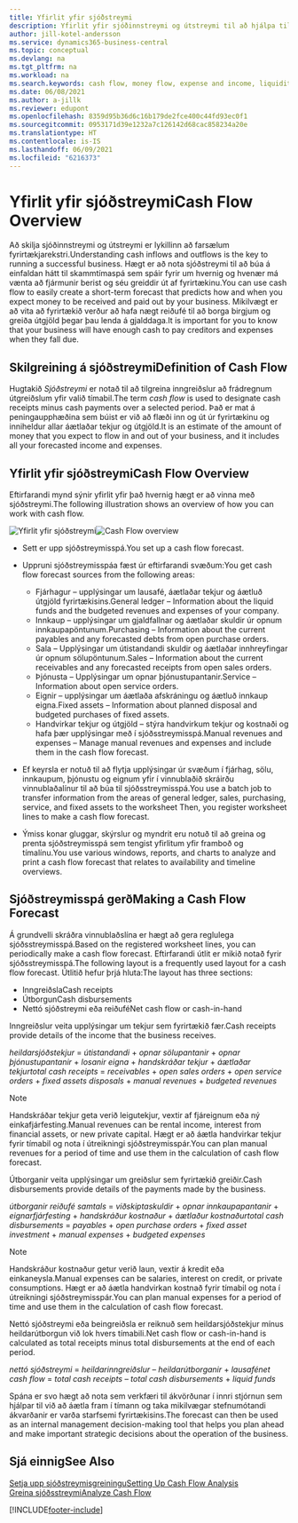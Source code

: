 ```yaml
---
title: Yfirlit yfir sjóðstreymi
description: Yfirlit yfir sjóðinnstreymi og útstreymi til að hjálpa til við að spá fyrir um móttöku og greiðslu fjármuna.
author: jill-kotel-andersson
ms.service: dynamics365-business-central
ms.topic: conceptual
ms.devlang: na
ms.tgt_pltfrm: na
ms.workload: na
ms.search.keywords: cash flow, money flow, expense and income, liquidity, cash receipts minus cash payments
ms.date: 06/08/2021
ms.author: a-jillk
ms.reviewer: edupont
ms.openlocfilehash: 8359d95b36d6c16b179de2fce400c44fd93ec0f1
ms.sourcegitcommit: 0953171d39e1232a7c126142d68cac858234a20e
ms.translationtype: HT
ms.contentlocale: is-IS
ms.lasthandoff: 06/09/2021
ms.locfileid: "6216373"
---
```

# <a name="cash-flow-overview"></a><span data-ttu-id="1b7a8-103">Yfirlit yfir sjóðstreymi</span><span class="sxs-lookup"><span data-stu-id="1b7a8-103">Cash Flow Overview</span></span>

<span data-ttu-id="1b7a8-104">Að skilja sjóðinnstreymi og útstreymi er lykillinn að farsælum fyrirtækjarekstri.</span><span class="sxs-lookup"><span data-stu-id="1b7a8-104">Understanding cash inflows and outflows is the key to running a successful business.</span></span> <span data-ttu-id="1b7a8-105">Hægt er að nota sjóðstreymi til að búa á einfaldan hátt til skammtímaspá sem spáir fyrir um hvernig og hvenær má vænta að fjármunir berist og séu greiddir út af fyrirtækinu.</span><span class="sxs-lookup"><span data-stu-id="1b7a8-105">You can use cash flow to easily create a short-term forecast that predicts how and when you expect money to be received and paid out by your business.</span></span> <span data-ttu-id="1b7a8-106">Mikilvægt er að vita að fyrirtækið verður að hafa nægt reiðufé til að borga birgjum og greiða útgjöld þegar þau lenda á gjalddaga.</span><span class="sxs-lookup"><span data-stu-id="1b7a8-106">It is important for you to know that your business will have enough cash to pay creditors and expenses when they fall due.</span></span>

## <a name="definition-of-cash-flow"></a><span data-ttu-id="1b7a8-107">Skilgreining á sjóðstreymi</span><span class="sxs-lookup"><span data-stu-id="1b7a8-107">Definition of Cash Flow</span></span>

<span data-ttu-id="1b7a8-108">Hugtakið *Sjóðstreymi* er notað til að tilgreina inngreiðslur að frádregnum útgreiðslum yfir valið tímabil.</span><span class="sxs-lookup"><span data-stu-id="1b7a8-108">The term *cash flow* is used to designate cash receipts minus cash payments over a selected period.</span></span> <span data-ttu-id="1b7a8-109">Það er mat á peningaupphæðina sem búist er við að flæði inn og út úr fyrirtækinu og inniheldur allar áætlaðar tekjur og útgjöld.</span><span class="sxs-lookup"><span data-stu-id="1b7a8-109">It is an estimate of the amount of money that you expect to flow in and out of your business, and it includes all your forecasted income and expenses.</span></span>

## <a name="cash-flow-overview"></a><span data-ttu-id="1b7a8-110">Yfirlit yfir sjóðstreymi</span><span class="sxs-lookup"><span data-stu-id="1b7a8-110">Cash Flow Overview</span></span>

<span data-ttu-id="1b7a8-111">Eftirfarandi mynd sýnir yfirlit yfir það hvernig hægt er að vinna með sjóðstreymi.</span><span class="sxs-lookup"><span data-stu-id="1b7a8-111">The following illustration shows an overview of how you can work with cash flow.</span></span>

<span data-ttu-id="1b7a8-112">![Yfirlit yfir sjóðstreymi](media/finance_cash_flow_overview.png "Yfirlit yfir sjóðstreymi")</span><span class="sxs-lookup"><span data-stu-id="1b7a8-112">![Cash Flow overview](media/finance_cash_flow_overview.png "Cash Flow overview")</span></span>

- <span data-ttu-id="1b7a8-113">Sett er upp sjóðstreymisspá.</span><span class="sxs-lookup"><span data-stu-id="1b7a8-113">You set up a cash flow forecast.</span></span>  

- <span data-ttu-id="1b7a8-114">Uppruni sjóðstreymisspáa fæst úr eftirfarandi svæðum:</span><span class="sxs-lookup"><span data-stu-id="1b7a8-114">You get cash flow forecast sources from the following areas:</span></span>  

  - <span data-ttu-id="1b7a8-115">Fjárhagur – upplýsingar um lausafé, áætlaðar tekjur og áætluð útgjöld fyrirtækisins.</span><span class="sxs-lookup"><span data-stu-id="1b7a8-115">General ledger – Information about the liquid funds and the budgeted revenues and expenses of your company.</span></span>  
  - <span data-ttu-id="1b7a8-116">Innkaup – upplýsingar um gjaldfallnar og áætlaðar skuldir úr opnum innkaupapöntunum.</span><span class="sxs-lookup"><span data-stu-id="1b7a8-116">Purchasing – Information about the current payables and any forecasted debts from open purchase orders.</span></span>  
  - <span data-ttu-id="1b7a8-117">Sala – Upplýsingar um útistandandi skuldir og áætlaðar innhreyfingar úr opnum sölupöntunum.</span><span class="sxs-lookup"><span data-stu-id="1b7a8-117">Sales – Information about the current receivables and any forecasted receipts from open sales orders.</span></span>  
  - <span data-ttu-id="1b7a8-118">Þjónusta – Upplýsingar um opnar þjónustupantanir.</span><span class="sxs-lookup"><span data-stu-id="1b7a8-118">Service – Information about open service orders.</span></span>  
  - <span data-ttu-id="1b7a8-119">Eignir – upplýsingar um áætlaða afskráningu og áætluð innkaup eigna.</span><span class="sxs-lookup"><span data-stu-id="1b7a8-119">Fixed assets – Information about planned disposal and budgeted purchases of fixed assets.</span></span>  
  - <span data-ttu-id="1b7a8-120">Handvirkar tekjur og útgjöld – stýra handvirkum tekjur og kostnaði og hafa þær upplýsingar með í sjóðsstreymisspá.</span><span class="sxs-lookup"><span data-stu-id="1b7a8-120">Manual revenues and expenses – Manage manual revenues and expenses and include them in the cash flow forecast.</span></span>  
- <span data-ttu-id="1b7a8-121">Ef keyrsla er notuð til að flytja upplýsingar úr svæðum í fjárhag, sölu, innkaupum, þjónustu og eignum yfir í vinnublaðið skráirðu vinnublaðalínur til að búa til sjóðsstreymisspá.</span><span class="sxs-lookup"><span data-stu-id="1b7a8-121">You use a batch job to transfer information from the areas of general ledger, sales, purchasing, service, and fixed assets to the worksheet Then, you register worksheet lines to make a cash flow forecast.</span></span>  
- <span data-ttu-id="1b7a8-122">Ýmiss konar gluggar, skýrslur og myndrit eru notuð til að greina og prenta sjóðstreymisspá sem tengist yfirlitum yfir framboð og tímalínu.</span><span class="sxs-lookup"><span data-stu-id="1b7a8-122">You use various windows, reports, and charts to analyze and print a cash flow forecast that relates to availability and timeline overviews.</span></span>  

## <a name="making-a-cash-flow-forecast"></a><span data-ttu-id="1b7a8-123">Sjóðstreymisspá gerð</span><span class="sxs-lookup"><span data-stu-id="1b7a8-123">Making a Cash Flow Forecast</span></span>

<span data-ttu-id="1b7a8-124">Á grundvelli skráðra vinnublaðslína er hægt að gera reglulega sjóðsstreymisspá.</span><span class="sxs-lookup"><span data-stu-id="1b7a8-124">Based on the registered worksheet lines, you can periodically make a cash flow forecast.</span></span> <span data-ttu-id="1b7a8-125">Eftirfarandi útlit er mikið notað fyrir sjóðsstreymisspá.</span><span class="sxs-lookup"><span data-stu-id="1b7a8-125">The following layout is a frequently used layout for a cash flow forecast.</span></span> <span data-ttu-id="1b7a8-126">Útlitið hefur þrjá hluta:</span><span class="sxs-lookup"><span data-stu-id="1b7a8-126">The layout has three sections:</span></span>

  - <span data-ttu-id="1b7a8-127">Inngreiðsla</span><span class="sxs-lookup"><span data-stu-id="1b7a8-127">Cash receipts</span></span>  
  - <span data-ttu-id="1b7a8-128">Útborgun</span><span class="sxs-lookup"><span data-stu-id="1b7a8-128">Cash disbursements</span></span>  
  - <span data-ttu-id="1b7a8-129">Nettó sjóðstreymi eða reiðufé</span><span class="sxs-lookup"><span data-stu-id="1b7a8-129">Net cash flow or cash-in-hand</span></span>  

<span data-ttu-id="1b7a8-130">Inngreiðslur veita upplýsingar um tekjur sem fyrirtækið fær.</span><span class="sxs-lookup"><span data-stu-id="1b7a8-130">Cash receipts provide details of the income that the business receives.</span></span>

<span data-ttu-id="1b7a8-131">*heildarsjóðstekjur* = *útistandandi* + *opnar sölupantanir* + *opnar þjónustupantanir* + *losanir eigna* + *handskráðar tekjur* + *áætlaðar tekjur*</span><span class="sxs-lookup"><span data-stu-id="1b7a8-131">*total cash receipts* = *receivables* + *open sales orders* + *open service orders* + *fixed assets disposals* + *manual revenues* + *budgeted revenues*</span></span>

> [!NOTE]
> <span data-ttu-id="1b7a8-132">Handskráðar tekjur geta verið leigutekjur, vextir af fjáreignum eða ný einkafjárfesting.</span><span class="sxs-lookup"><span data-stu-id="1b7a8-132">Manual revenues can be rental income, interest from financial assets, or new private capital.</span></span> <span data-ttu-id="1b7a8-133">Hægt er að áætla handvirkar tekjur fyrir tímabil og nota í útreikningi sjóðstreymisspár.</span><span class="sxs-lookup"><span data-stu-id="1b7a8-133">You can plan manual revenues for a period of time and use them in the calculation of cash flow forecast.</span></span>

<span data-ttu-id="1b7a8-134">Útborganir veita upplýsingar um greiðslur sem fyrirtækið greiðir.</span><span class="sxs-lookup"><span data-stu-id="1b7a8-134">Cash disbursements provide details of the payments made by the business.</span></span>

<span data-ttu-id="1b7a8-135">*útborganir reiðufé samtals* = *viðskiptaskuldir* + *opnar innkaupapantanir* + *eignarfjárfesting* + *handskráður kostnaður* + *áætlaður kostnaður*</span><span class="sxs-lookup"><span data-stu-id="1b7a8-135">*total cash disbursements* = *payables* + *open purchase orders* + *fixed asset investment* + *manual expenses* + *budgeted expenses*</span></span>

> [!NOTE]
> <span data-ttu-id="1b7a8-136">Handskráður kostnaður getur verið laun, vextir á kredit eða einkaneysla.</span><span class="sxs-lookup"><span data-stu-id="1b7a8-136">Manual expenses can be salaries, interest on credit, or private consumptions.</span></span> <span data-ttu-id="1b7a8-137">Hægt er að áætla handvirkan kostnað fyrir tímabil og nota í útreikningi sjóðstreymisspár.</span><span class="sxs-lookup"><span data-stu-id="1b7a8-137">You can plan manual expenses for a period of time and use them in the calculation of cash flow forecast.</span></span>

<span data-ttu-id="1b7a8-138">Nettó sjóðstreymi eða beingreiðsla er reiknuð sem heildarsjóðstekjur mínus heildarútborgun við lok hvers tímabili.</span><span class="sxs-lookup"><span data-stu-id="1b7a8-138">Net cash flow or cash-in-hand is calculated as total receipts minus total disbursements at the end of each period.</span></span>

<span data-ttu-id="1b7a8-139">*nettó sjóðstreymi* = *heildarinngreiðslur* – *heildarútborganir* + *lausafé*</span><span class="sxs-lookup"><span data-stu-id="1b7a8-139">*net cash flow* = *total cash receipts* – *total cash disbursements* + *liquid funds*</span></span>

<span data-ttu-id="1b7a8-140">Spána er svo hægt að nota sem verkfæri til ákvörðunar í innri stjórnun sem hjálpar til við að áætla fram í tímann og taka mikilvægar stefnumótandi ákvarðanir er varða starfsemi fyrirtækisins.</span><span class="sxs-lookup"><span data-stu-id="1b7a8-140">The forecast can then be used as an internal management decision-making tool that helps you plan ahead and make important strategic decisions about the operation of the business.</span></span>

## <a name="see-also"></a><span data-ttu-id="1b7a8-141">Sjá einnig</span><span class="sxs-lookup"><span data-stu-id="1b7a8-141">See Also</span></span>
[<span data-ttu-id="1b7a8-142">Setja upp sjóðstreymisgreiningu</span><span class="sxs-lookup"><span data-stu-id="1b7a8-142">Setting Up Cash Flow Analysis</span></span>](finance-setup-cash-flow-analyses.md)  
[<span data-ttu-id="1b7a8-143">Greina sjóðsstreymi</span><span class="sxs-lookup"><span data-stu-id="1b7a8-143">Analyze Cash Flow</span></span>](finance-analyze-cash-flow.md)

[!INCLUDE[footer-include](includes/footer-banner.md)]
